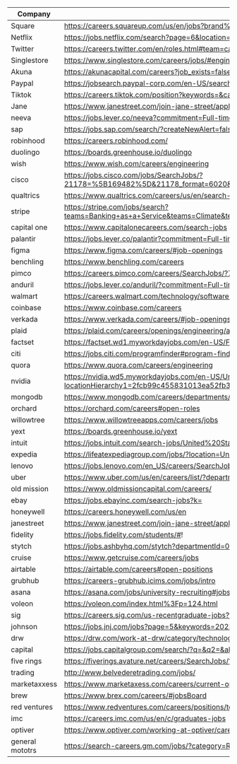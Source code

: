 | Company | Link |
| --- | --- |
|Square | https://careers.squareup.com/us/en/jobs?brand%5B%5D=Square&role%5B%5D=Software%20Engineering&type%5B%5D=Full-time
|Netflix|https://jobs.netflix.com/search?page=6&location=Remote%2C%20United%20States~Allen%2C%20Texas~Austin%2C%20Texas~Los%20Angeles%2C%20California~Los%20Gatos%2C%20California
| Twitter | https://careers.twitter.com/en/roles.html#team=careers-twitter%3Asr%2Fteam%2Fsoftware-engineering
| Singlestore|https://www.singlestore.com/careers/jobs/#engineering
|Akuna|https://akunacapital.com/careers?job_exists=false
|Paypal|https://jobsearch.paypal-corp.com/en-US/search?keywords=graduate&location=&facetcountry=us
|Tiktok|https://careers.tiktok.com/position?keywords=&category=&location=CT_243%2CCT_94%2CCT_157%2CCT_114&project=&type=2&job_hot_flag=&current=2&limit=10&functionCategory=
|Jane|https://www.janestreet.com/join-jane-street/apply/
|neeva|https://jobs.lever.co/neeva?commitment=Full-time&department=Neeva.xyz&team=Software%20Engineering
|sap|https://jobs.sap.com/search/?createNewAlert=false&q=&locationsearch=&optionsFacetsDD_department=Software-Design+and+Development&optionsFacetsDD_customfield3=Graduate&optionsFacetsDD_country=US
|robinhood|https://careers.robinhood.com/
|duolingo|https://boards.greenhouse.io/duolingo
|wish|https://www.wish.com/careers/engineering
|cisco|https://jobs.cisco.com/jobs/SearchJobs/?21178=%5B169482%5D&21178_format=6020&21180=%5B164%5D&21180_format=6022&21181=%5B187%5D&21181_format=6023&21183=%5B34442672%2C174%2C175%2C177%2C178%2C179%2C180%2C211849%2C176%2C181%5D&21183_format=6024&listFilterMode=1
|qualtrics|https://www.qualtrics.com/careers/us/en/search-results?keywords=new%20grad&from=40&s=1
|stripe|https://stripe.com/jobs/search?teams=Banking+as+a+Service&teams=Climate&teams=Connect&teams=Crypto&teams=Mobile&teams=New+Financial+Products&teams=Payments&teams=Platform&teams=Revenue+%26+Financial+Management&teams=Tax&teams=Terminal&remote_locations=North+America--US+Remote
|capital one|https://www.capitalonecareers.com/search-jobs
|palantir|https://jobs.lever.co/palantir?commitment=Full-time&team=Dev
|figma| https://www.figma.com/careers/#job-openings
|benchling|https://www.benchling.com/careers
|pimco|https://careers.pimco.com/careers/SearchJobs/?794=%5B1266%2C1258%5D&794_format=659&795=%5B1363%5D&795_format=660&listFilterMode=1&folderSort=postedDate&folderSortDirection=DESC&folderOffset=0
|anduril|https://jobs.lever.co/anduril/?commitment=Full-time&department=Anduril%20-%20Software&team=Software%20Engineering
|walmart|https://careers.walmart.com/technology/software-development-and-engineering
|coinbase|https://www.coinbase.com/careers
|verkada|https://www.verkada.com/careers/#job-openings
|plaid|https://plaid.com/careers/openings/engineering/all-locations/
|factset|https://factset.wd1.myworkdayjobs.com/en-US/FactSetCareers?q=2022&timeType=9189f30ce6150127b3df0c88e70d7500&jobFamilyGroup=b1a56753eb2c015265529116f701208f
|citi|https://jobs.citi.com/programfinder#program-finder-wrapper
|quora|https://www.quora.com/careers/engineering
|nvidia|https://nvidia.wd5.myworkdayjobs.com/en-US/UniversityJobs?locationHierarchy1=2fcb99c455831013ea52fb338f2932d8&timeType=5509c0b5959810ac0029943377d47364&jobFamilyGroup=0c40f6bd1d8f10ae43ffaefd46dc7e78&workerSubType=ab40a98049581037a3ada55b087049b7
|mongodb|https://www.mongodb.com/careers/departments/engineering
|orchard|https://orchard.com/careers#open-roles
willowtree|https://www.willowtreeapps.com/careers/jobs
yext|https://boards.greenhouse.io/yext
intuit|https://jobs.intuit.com/search-jobs/United%20States/27595/2/6252001/39x76/-98x5/50/2
expedia|https://lifeatexpediagroup.com/jobs/?location=United%20States%20-%20California|United%20States%20-%20California%20-%20San%20Diego|United%20States%20-%20California%20-%20San%20Francisco|United%20States%20-%20California%20-%20West%20Hollywood|United%20States%20-%20Colorado%20-%20Denver|United%20States%20-%20Florida%20-%20Miami|United%20States%20-%20Georgia%20-%20Atlanta|United%20States%20-%20Hawaii%20-%20Honolulu|United%20States%20-%20Illinois%20-%20Chicago|United%20States%20-%20Missouri%20-%20Springfield|United%20States%20-%20Nevada%20-%20Las%20Vegas|United%20States%20-%20New%20York|United%20States%20-%20Texas%20-%20Austin|United%20States%20-%20Texas%20-%20Dallas|United%20States%20-%20Washington|United%20States%20-%20Washington%20-%20Seattle&job_function=Development&page=3
lenovo|https://jobs.lenovo.com/en_US/careers/SearchJobs/?12523=%5B488%5D&12523_format=4285&1808=%5B326205%5D&1808_format=1054&listFilterMode=1&jobSort=relevancy&jobRecordsPerPage=10&jobOffset=10&sort=relevancy
uber|https://www.uber.com/us/en/careers/list/?department=University
old mission|https://www.oldmissioncapital.com/careers/
ebay|https://jobs.ebayinc.com/search-jobs?k=
honeywell|https://careers.honeywell.com/us/en
janestreet | https://www.janestreet.com/join-jane-street/apply/
fidelity | https://jobs.fidelity.com/students/#!
stytch | https://jobs.ashbyhq.com/stytch?departmentId=0c06150f-b42c-40c2-a0f4-271b9a2ab26b&employmentType=FullTime
cruise | https://www.getcruise.com/careers/jobs
airtable | https://airtable.com/careers#open-positions
grubhub | https://careers-grubhub.icims.com/jobs/intro
asana | https://asana.com/jobs/university-recruiting#jobs
voleon | https://voleon.com/index.html%3Fp=124.html
sig | https://careers.sig.com/us-recentgraduate-jobs?from=20&s=1&rk=l-us-recentgraduate-jobs
johnson | https://jobs.jnj.com/jobs?page=5&keywords=2023&sortBy=relevance
drw | https://drw.com/work-at-drw/category/technology/
capital | https://jobs.capitalgroup.com/search/?q=&q2=&alertId=&locationsearch=&title=2023&location=&date=
five rings | https://fiverings.avature.net/careers/SearchJobs/?523=530&523_format=522&listFilterMode=1&folderRecordsPerPage=6&
trading | http://www.belvederetrading.com/jobs/
marketaxxess | https://www.marketaxess.com/careers/current-openings
brew | https://www.brex.com/careers/#jobsBoard
red ventures | https://www.redventures.com/careers/positions/tech
imc | https://careers.imc.com/us/en/c/graduates-jobs
optiver | https://www.optiver.com/working-at-optiver/career-opportunities/?filter-level=student-and-graduate&filter-department=technology
general mototrs | https://search-careers.gm.com/jobs/?category=Recent%20Graduates

